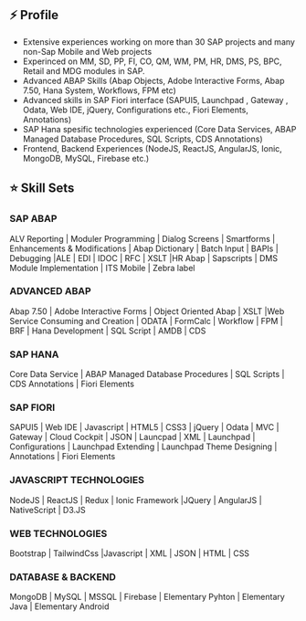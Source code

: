 
<!--
**Yunustuzun/Yunustuzun** is a ✨ _special_ ✨ repository because its `README.md` (this file) appears on your GitHub profile.

Here are some ideas to get you started:

- 🔭 I’m currently working on ...
- 🌱 I’m currently learning ...
- 👯 I’m looking to collaborate on ...
- 🤔 I’m looking for help with ...
- 💬 Ask me about ...
- 📫 How to reach me: ...
- 😄 Pronouns: ...
- ⚡ Fun fact: ...
-->

## ⚡ Profile
- Extensive experiences working on more than 30 SAP projects and many non-Sap Mobile and Web projects
- Experinced on MM, SD, PP, FI, CO, QM, WM, PM, HR, DMS, PS, BPC, Retail and MDG modules in SAP.
- Advanced ABAP Skills (Abap Objects, Adobe Interactive Forms, Abap 7.50, Hana System, Workflows, FPM etc)
- Advanced skills in SAP Fiori interface (SAPUI5, Launchpad , Gateway , Odata, Web IDE, jQuery, Configurations etc., Fiori Elements, Annotations)
- SAP Hana spesific technologies experienced (Core Data Services, ABAP Managed Database Procedures, SQL Scripts, CDS Annotations)
- Frontend, Backend Experiences (NodeJS, ReactJS, AngularJS, Ionic, MongoDB, MySQL, Firebase etc.) 

## ⭐ Skill Sets
### SAP ABAP
ALV Reporting | Moduler Programming | Dialog Screens | Smartforms | Enhancements & Modifications | Abap Dictionary | Batch Input | BAPIs | Debugging |ALE | EDI | IDOC | RFC | XSLT |HR Abap | Sapscripts | DMS Module Implementation | ITS Mobile | Zebra label
### ADVANCED ABAP
Abap 7.50 | Adobe Interactive Forms | Object Oriented Abap | XSLT |Web Service Consuming and Creation | ODATA | FormCalc | Workflow | FPM | BRF | Hana Development | SQL Script | AMDB | CDS
### SAP HANA
Core Data Service | ABAP Managed Database Procedures | SQL Scripts | CDS Annotations | Fiori Elements
### SAP FIORI
SAPUI5 | Web IDE | Javascript | HTML5 | CSS3 | jQuery | Odata | MVC | Gateway | Cloud Cockpit | JSON | Launcpad | XML | Launchpad | Configurations | Launchpad Extending | Launchpad Theme Designing | Annotations | Fiori Elements
### JAVASCRIPT TECHNOLOGIES
NodeJS | ReactJS | Redux | Ionic Framework |JQuery | AngularJS | NativeScript | D3.JS
### WEB TECHNOLOGIES
Bootstrap | TailwindCss |Javascript | XML | JSON | HTML | CSS
### DATABASE & BACKEND
MongoDB | MySQL | MSSQL | Firebase | Elementary Pyhton | Elementary Java | Elementary Android

